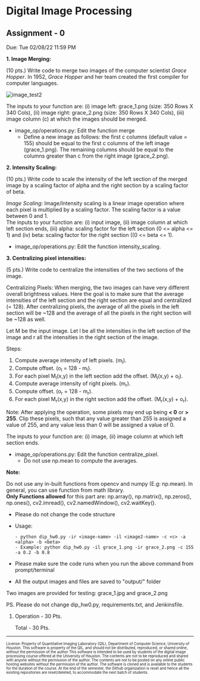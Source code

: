 # Digital Image Processing 
## Assignment - 0 ##

Due: Tue 02/08/22 11:59 PM

**1.  Image Merging:**

(10 pts.) Write code to merge two images of the computer scientist *Grace Hopper*. In 1952, *Grace Hopper* and her team created the first compiler for computer languages.

![image_test2](https://user-images.githubusercontent.com/25855062/91643178-9f2d6380-e9f6-11ea-8cea-2313e80365c6.jpg)


The inputs to your function are: (i) image left: grace\_1.png (size: 350 Rows X 340 Cols), (ii) image right: grace\_2.png (size: 350 Rows X 340 Cols), (iii) image column (c) at which the images should be merged.

  - image_op/operations.py: Edit the function merge
    - Define a new image as follows: the first c columns (default value = 155) should be equal to the first c columns of the left image (grace\_1.png). The remaining columns should be equal to the columns greater than c from the right image (grace\_2.png).
    
**2.  Intensity Scaling:**

(10 pts.) Write code to scale the intensity of the left section of the merged image by a scaling factor of alpha and the right section by a scaling factor of beta. 

*Image Scaling*: Image/Intensity scaling is a linear image operation where each pixel is multiplied by a scaling factor. The scaling factor is a value between 0 and 1.  
The inputs to your function are: (i) input image, (ii) image column at which left section ends, (iii) alpha: scaling factor for the left section (0 <= alpha <= 1) and (iv) beta: scaling factor for the right section ((0 <= beta <= 1).

  - image_op/operations.py: Edit the function intensity\_scaling.
  
**3.  Centralizing pixel intensities:**

(5 pts.) Write code to centralize the intensities of the two sections of the image.

Centralizing Pixels: When merging, the two images can have very different overall brightness values. Here the goal is to make sure that the average intensities of the left section and the right section are equal and centralized (= 128).
After centralizing pixels, the average of all the pixels in the left section will be ~128 and the average of all the pixels in the right section will be ~128 as well.

Let M be the input image. Let l be all the intensities in the left section of the image and r all the intensities in the right section of the image.

Steps:
1. Compute average intensity of left pixels. (m<sub>l</sub>).
2. Compute offset. (o<sub>l</sub> = 128 - m<sub>l</sub>).
3. For each pixel M<sub>l</sub>(x,y) in the left section add the offset. (M<sub>l</sub>(x,y) + o<sub>l</sub>).
4. Compute average intensity of right pixels. (m<sub>r</sub>).
5. Compute offset. (o<sub>r</sub> = 128 - m<sub>r</sub>).
6. For each pixel M<sub>r</sub>(x,y) in the right section add the offset. (M<sub>r</sub>(x,y) + o<sub>r</sub>).

Note: After applying the operation, some pixels may end up being **< 0** or **> 255**. Clip these pixels, such that any value greater than 255 is assigned a value of 255, and any value less than 0 will be assigned a value of 0.

The inputs to your function are: (i) image, (ii) image column at which left section ends.

  - image_op/operations.py: Edit the function centralize\_pixel.
    - Do not use np.mean to compute the averages.
    
   
   
**Note:**

Do not use any in-built functions from opencv and numpy (E.g: np.mean). In general, you can use function from math library. <br/>
**Only Functions allowed** for this part are: np.array(), np.matrix(), np.zeros(), np.ones(), cv2.imread(), cv2.namedWindow(), cv2.waitKey().
   
  - Please do not change the code structure
  - Usage:
   
        - python dip_hw0.py -ir <image-name> -il <image2-name> -c <c> -a <alpha> -b <beta>
        - Example: python dip_hw0.py -il grace_1.png -ir grace_2.png -c 155 -a 0.2 -b 0.8
  - Please make sure the code runs when you run the above command from prompt/terminal
  - All the output images and files are saved to "output/" folder

Two images are provided for testing: grace\_1.jpg and grace\_2.png
  
PS. Please do not change dip_hw0.py, requirements.txt, and Jenkinsfile. 


1. Operation      - 30 Pts.

    Total         - 30 Pts.


-----------------------

<sub><sup>
License: Property of Quantitative Imaging Laboratory (QIL), Department of Computer Science, University of Houston. This software is property of the QIL, and should not be distributed, reproduced, or shared online, without the permission of the author This software is intended to be used by students of the digital image processing course offered at the University of Houston. The contents are not to be reproduced and shared with anyone without the permission of the author. The contents are not to be posted on any online public hosting websites without the permission of the author. The software is cloned and is available to the students for the duration of the course. At the end of the semester, the Github organization is reset and hence all the existing repositories are reset/deleted, to accommodate the next batch of students.
</sub></sup>


